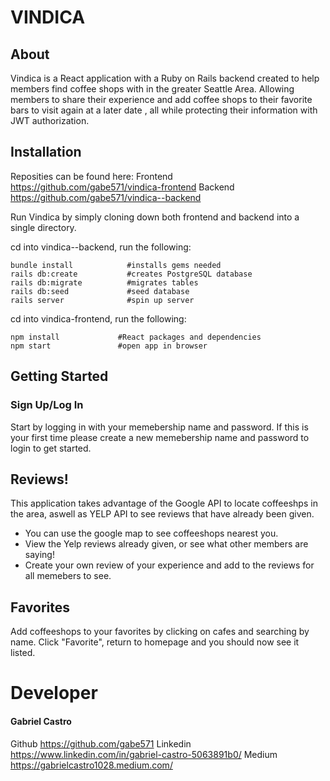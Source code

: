 # VINDICA


## About

Vindica is a React application with a Ruby on Rails backend created to help members find coffee shops with in the greater Seattle Area.  Allowing members to share their experience and add coffee shops to their favorite bars to visit again at a later date , all while protecting their information with JWT authorization.

## Installation

Reposities can be found here: 
Frontend
https://github.com/gabe571/vindica-frontend
Backend
https://github.com/gabe571/vindica--backend

Run Vindica by simply cloning down both frontend and backend into a single directory.

cd into vindica--backend, run the following:

```
bundle install            #installs gems needed
rails db:create           #creates PostgreSQL database
rails db:migrate          #migrates tables
rails db:seed             #seed database
rails server              #spin up server
```
cd into vindica-frontend, run the following:

```
npm install             #React packages and dependencies
npm start               #open app in browser
```

## Getting Started

### Sign Up/Log In

Start by logging in with your memebership name and password.  If this is your first time please create a new memebership name and password to login to get started.

## Reviews!

This application takes advantage of the Google API to locate coffeeshps in the area, aswell as YELP API to see reviews that have already been given.  

* You can use the google map to see coffeeshops nearest you.
* View the Yelp reviews already given, or see what other members are saying!
* Create your own review of your experience and add to the reviews for all memebers to see.

## Favorites

Add coffeeshops to your favorites by clicking on cafes and searching by name.  Click "Favorite", return to homepage and you should now see it listed.

# Developer

#### Gabriel Castro
Github
https://github.com/gabe571
Linkedin
https://www.linkedin.com/in/gabriel-castro-5063891b0/
Medium
https://gabrielcastro1028.medium.com/

